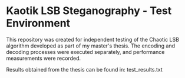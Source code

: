 # Kaotik LSB Steganography - Test Environment

This repository was created for independent testing of the Chaotic LSB algorithm developed as part of my master's thesis. The encoding and decoding processes were executed separately, and performance measurements were recorded.

Results obtained from the thesis can be found in: test_results.txt
